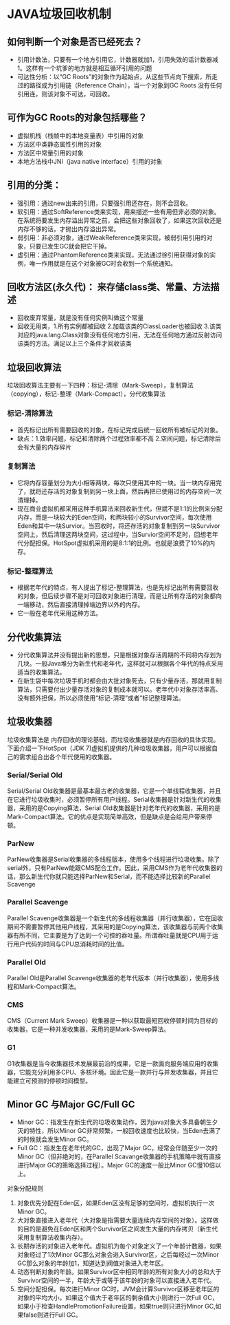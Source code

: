 # JAVA垃圾回收机制

## 如何判断一个对象是否已经死去？
* 引用计数法，只要有一个地方引用它，计数器就加1，引用失效的话计数器减1。这样有一个坑爹的地方就是相互循环引用的问题
* 可达性分析：以“GC Roots”的对象作为起始点，从这些节点向下搜索，所走过的路径成为引用链（Reference Chain），当一个对象到GC Roots 没有任何引用连，则该对象不可达，可回收。

## 可作为GC Roots的对象包括哪些？
* 虚拟机栈（栈帧中的本地变量表）中引用的对象
* 方法区中类静态属性引用的对象
* 方法区中常量引用的对象
* 本地方法栈中JNI（java native interface）引用的对象

## 引用的分类：
* 强引用：通过new出来的引用，只要强引用还存在，则不会回收。
* 软引用：通过SoftReference类来实现，用来描述一些有用但非必须的对象。在系统将要发生内存溢出异常之前，会把这些对象回收了，如果这次回收还是内存不够的话，才抛出内存溢出异常。
* 弱引用：非必须对象，通过WeakReference类来实现，被弱引用引用的对象，只要已发生GC就会把它干掉。
* 虚引用：通过PhantomReference类来实现，无法通过徐引用获得对象的实例，唯一作用就是在这个对象被GC时会收到一个系统通知。
## 回收方法区(永久代)： 来存储class类、常量、方法描述
* 回收废弃常量，就是没有任何实例叫做这个常量
* 回收无用类，1.所有实例都被回收 2.加载该类的ClassLoader也被回收 3.该类对应的java.lang.Class对象没有任何地方引用，无法在任何地方通过反射访问该类的方法。满足以上三个条件才回收该类

## 垃圾回收算法
垃圾回收算法主要有一下四种：标记-清除（Mark-Sweep），复制算法（copying），标记-整理（Mark-Compact），分代收集算法  
### 标记-清除算法
* 首先标记出所有需要回收的对象，在标记完成后统一回收所有被标记的对象。
* 缺点：1.效率问题，标记和清除两个过程效率都不高 2.空间问题，标记清除后会有大量的内存碎片

### 复制算法
* 它将内存容量划分为大小相等两块，每次只使用其中的一块。当一块内存用完了，就将还存活的对象复制到另一块上面，然后再把已使用过的内存空间一次清理掉。
* 现在商业虚拟机都采用这种手机算法来回收新生代，但斌不是1:1的比例来分配内存，而是一块较大的Eden空间，和两块较小的Survivor空间，每次使用Eden和其中一块Survior。当回收时，将还存活的对象复制到另一块Survivor空间上，然后清理这两块空间，这过程中，当Survior空间不足时，回想老年代分配担保。HotSpot虚拟机采用的是8:1:1的比例。也就是浪费了10%的内存。
### 标记-整理算法
* 根据老年代的特点，有人提出了标记-整理算法，也是先标记出所有需要回收的对象，但后续步骤不是对可回收对象进行清理，而是让所有存活的对象都向一端移动，然后直接清理掉端边界以外的内存。
* 它一般在老年代采用这种方法。

## 分代收集算法
* 分代收集算法并没有提出新的思想，只是根据对象存活周期的不同将内存划为几块。一般Java堆分为新生代和老年代，这样就可以根据各个年代的特点采用适当的收集算法。
* 在新生袋中每次垃圾手机时都会由大批对象死去，只有少量存活，那就用复制算法，只需要付出少量存活对象的复制成本就可以。老年代中对象存活率高、没有额外担保，所以必须使用“标记-清理”或者“标记整理算法。

## 垃圾收集器
垃圾收集算法是 内存回收的理论基础，而垃圾收集器就是内存回收的具体实现。下面介绍一下HotSpot（JDK 7)虚拟机提供的几种垃圾收集器，用户可以根据自己的需求组合出各个年代使用的收集器。
### Serial/Serial Old
Serial/Serial Old收集器是最基本最古老的收集器，它是一个单线程收集器，并且在它进行垃圾收集时，必须暂停所有用户线程。Serial收集器是针对新生代的收集器，采用的是Copying算法，Serial Old收集器是针对老年代的收集器，采用的是Mark-Compact算法。它的优点是实现简单高效，但是缺点是会给用户带来停顿。

### ParNew
ParNew收集器是Serial收集器的多线程版本，使用多个线程进行垃圾收集。除了serial外，只有ParNew能跟CMS配合工作。因此，采用CMS作为老年代收集器的话，那么新生代你就只能选择ParNew和Serial，而不能选择比较新的Parallel Scavenge

### Parallel Scavenge
Parallel Scavenge收集器是一个新生代的多线程收集器（并行收集器），它在回收期间不需要暂停其他用户线程，其采用的是Copying算法，该收集器与前两个收集器有所不同，它主要是为了达到一个可控的吞吐量。所谓吞吐量就是CPU用于运行用户代码的时间与CPU总消耗时间的比值。

### Parallel Old
Parallel Old是Parallel Scavenge收集器的老年代版本（并行收集器），使用多线程和Mark-Compact算法。

### CMS
CMS（Current Mark Sweep）收集器是一种以获取最短回收停顿时间为目标的收集器，它是一种并发收集器，采用的是Mark-Sweep算法。

### G1
G1收集器是当今收集器技术发展最前沿的成果，它是一款面向服务端应用的收集器，它能充分利用多CPU、多核环境。因此它是一款并行与并发收集器，并且它能建立可预测的停顿时间模型。

## Minor GC 与Major GC/Full GC

* Minor GC：指发生在新生代的垃圾收集动作，因为java对象大多具备朝生夕灭的特性，所以Minor GC非常频繁，一般回收速度也比较快，当Eden去满了的时候就会发生Minor GC。
* Full GC：指发生在老年代的GC，出现了Major GC，经常会伴随至少一次的Minor GC（但非绝对的，在Parallel Scavange收集器的手机策略中就有直接进行Major GC的策略选择过程）。Major GC的速度一般比Minor GC慢10倍以上。

对象分配规则  
1. 对象优先分配在Eden区，如果Eden区没有足够的空间时，虚拟机执行一次Minor GC。  
2. 大对象直接进入老年代（大对象是指需要大量连续内存空间的对象）。这样做的目的是避免在Eden区和两个Survivor区之间发生大量的内存拷贝（新生代采用复制算法收集内存）。  
3. 长期存活的对象进入老年代。虚拟机为每个对象定义了一个年龄计数器，如果对象经过了1次Minor GC那么对象会进入Survivor区，之后每经过一次Minor GC那么对象的年龄加1，知道达到阀值对象进入老年区。
4. 动态判断对象的年龄。如果Survivor区中相同年龄的所有对象大小的总和大于Survivor空间的一半，年龄大于或等于该年龄的对象可以直接进入老年代。
5. 空间分配担保。每次进行Minor GC时，JVM会计算Survivor区移至老年区的对象的平均大小，如果这个值大于老年区的剩余值大小则进行一次Full GC，如果小于检查HandlePromotionFailure设置，如果true则只进行Minor GC,如果false则进行Full GC。
